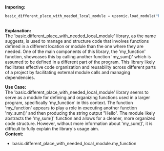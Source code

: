 <b class="custom_code_highlight_green">Imporing:</b><br>
```python
basic_different_place_with_needed_local_module = upsonic.load_module("basic.different_place_with_needed_local_module")
```
<br><b class="custom_code_highlight_green">Explanation:</b><br>The 'basic.different_place_with_needed_local_module' library, as the name suggests, is used to manage and structure code that involves functions defined in a different location or module than the one where they are needed. One of the main components of this library, the 'my_function' function, showcases this by calling another function 'my_sum()' which is assumed to be defined in a different part of the program. This library likely facilitates effective code organization and reusability across different parts of a project by facilitating external module calls and managing dependencies.

<b class="custom_code_highlight_green">Use Case:</b><br>The 'basic.different_place_with_needed_local_module' library seems to serve as a module for defining and organizing functions used in a larger program, specifically 'my_function' in this context. The function 'my_function' appears to play a role in executing another function 'my_sum()' and then producing the string output "Hello". The module likely abstracts the 'my_sum()' function and allows for a cleaner, more organized code structure. However, without more information about 'my_sum()', it is difficult to fully explain the library's usage aim.
<br><b class="custom_code_highlight_green">Content:</b><br>
  - basic.different_place_with_needed_local_module.my_function
